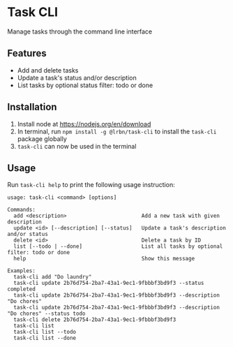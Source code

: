 # Task CLI
Manage tasks through the command line interface

## Features
- Add and delete tasks
- Update a task's status and/or description
- List tasks by optional status filter: todo or done

## Installation
1. Install node at https://nodejs.org/en/download
2. In terminal, run `npm install -g @lrbn/task-cli` to install the `task-cli` package globally
3. `task-cli` can now be used in the terminal

## Usage
Run `task-cli help` to print the following usage instruction:
```
usage: task-cli <command> [options]

Commands:
  add <description>                        Add a new task with given description
  update <id> [--description] [--status]   Update a task's description and/or status
  delete <id>                              Delete a task by ID
  list [--todo | --done]                   List all tasks by optional filter: todo or done
  help                                     Show this message

Examples:
  task-cli add "Do laundry"
  task-cli update 2b76d754-2ba7-43a1-9ec1-9fbbbf3bd9f3 --status completed
  task-cli update 2b76d754-2ba7-43a1-9ec1-9fbbbf3bd9f3 --description "Do chores"
  task-cli update 2b76d754-2ba7-43a1-9ec1-9fbbbf3bd9f3 --description "Do chores" --status todo
  task-cli delete 2b76d754-2ba7-43a1-9ec1-9fbbbf3bd9f3
  task-cli list
  task-cli list --todo
  task-cli list --done
```

